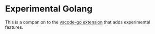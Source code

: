 # Experimental Golang

This is a companion to the [vscode-go extension][vscode-go] that adds
experimental features.

[vscode-go]: https://github.com/golang/vscode-go